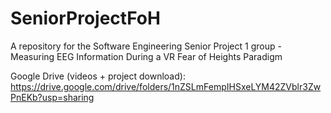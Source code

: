 # SeniorProjectFoH
A repository for the Software Engineering Senior Project 1 group - Measuring EEG Information During a VR Fear of Heights Paradigm

Google Drive (videos + project download): https://drive.google.com/drive/folders/1nZSLmFempIHSxeLYM42ZVblr3ZwPnEKb?usp=sharing
